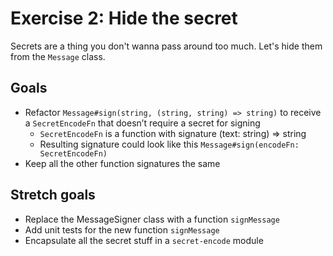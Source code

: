 # Exercise 2: Hide the secret

Secrets are a thing you don't wanna pass around too much. Let's hide them from the `Message` class.

## Goals

* Refactor `Message#sign(string, (string, string) => string)` to receive a `SecretEncodeFn` that doesn’t require a secret for signing
  * `SecretEncodeFn` is a function with signature (text: string) => string
  * Resulting signature could look like this `Message#sign(encodeFn: SecretEncodeFn)`
* Keep all the other function signatures the same

## Stretch goals

* Replace the MessageSigner class with a function `signMessage`
* Add unit tests for the new function `signMessage`
* Encapsulate all the secret stuff in a `secret-encode` module
